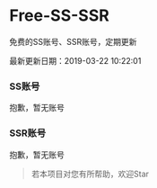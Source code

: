 # Free-SS-SSR

免费的SS账号、SSR账号，定期更新

最新更新日期：2019-03-22 10:22:01 

### SS账号

抱歉，暂无账号

### SSR账号

抱歉，暂无账号



> 若本项目对您有所帮助，欢迎Star